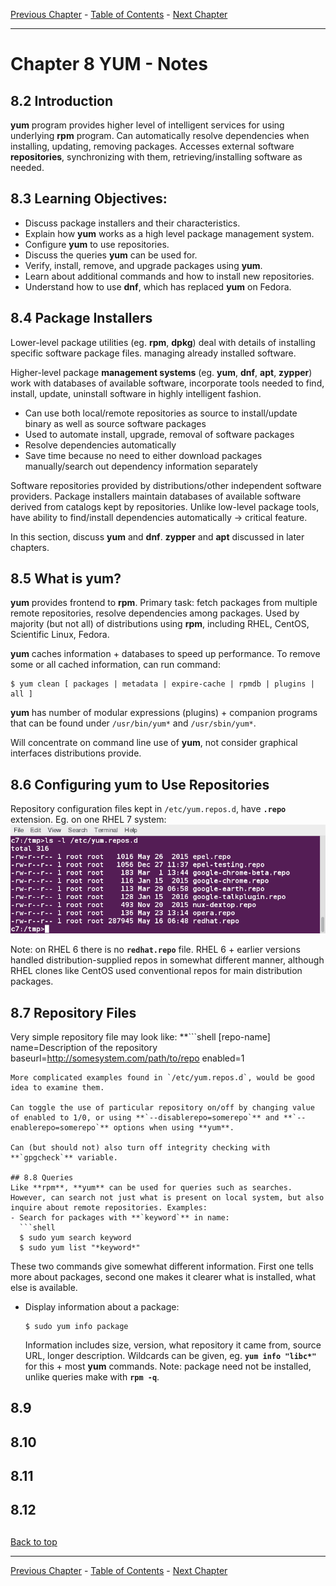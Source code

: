 [Previous Chapter](../Ch07-dpkg/notes_Ch07.md) - [Table of Contents](../README.md#table-of-contents) - [Next Chapter](../Ch09-zypper/notes_Ch09.md)

---

# Chapter 8 YUM - Notes

## 8.2 Introduction
**yum** program provides higher level of intelligent services for using underlying **rpm** program. Can automatically resolve dependencies when installing, updating, removing packages. Accesses external software **repositories**, synchronizing with them, retrieving/installing software as needed.

## 8.3 Learning Objectives:
- Discuss package installers and their characteristics.
- Explain how **yum** works as a high level package management system.
- Configure **yum** to use repositories.
- Discuss the queries **yum** can be used for.
- Verify, install, remove, and upgrade packages using **yum**.
- Learn about additional commands and how to install new repositories.
- Understand how to use **dnf**, which has replaced **yum** on Fedora.


## 8.4 Package Installers
Lower-level package utilities (eg. **rpm**, **dpkg**) deal with details of installing specific software package files. managing already installed software.

Higher-level package **management systems** (eg. **yum**, **dnf**, **apt**, **zypper**) work with databases of available software, incorporate tools needed to find, install, update, uninstall software in highly intelligent fashion.
- Can use both local/remote repositories as source to install/update binary as well as source software packages
- Used to automate install, upgrade, removal of software packages
- Resolve dependencies automatically
- Save time because no need to either download packages manually/search out dependency information separately

Software repositories provided by distributions/other independent software providers. Package installers maintain databases of available software derived from catalogs kept by repositories. Unlike low-level package tools, have ability to find/install dependencies automatically -> critical feature.

In this section, discuss **yum** and **dnf**. **zypper** and **apt** discussed in later chapters.


## 8.5 What is yum?
**yum** provides frontend to **rpm**. Primary task: fetch packages from multiple remote repositories, resolve dependencies among packages. Used by majority (but not all) of distributions using **rpm**, including RHEL, CentOS, Scientific Linux, Fedora.

**yum** caches information + databases to speed up performance. To remove some or all cached information, can run command:
```shell
$ yum clean [ packages | metadata | expire-cache | rpmdb | plugins | all ]
```
**yum** has number of modular expressions (plugins) + companion programs that can be found under `/usr/bin/yum*` and `/usr/sbin/yum*`.

Will concentrate on command line use of **yum**, not consider graphical interfaces distributions provide.


## 8.6 Configuring yum to Use Repositories
Repository configuration files kept in `/etc/yum.repos.d`, have **`.repo`** extension. Eg. on one RHEL 7 system:
![yumrepos](/images/yumrepos.png)

Note: on RHEL 6 there is no **`redhat.repo`** file. RHEL 6 + earlier versions handled distribution-supplied repos in somewhat different manner, although RHEL clones like CentOS used conventional repos for main distribution packages.


## 8.7 Repository Files
Very simple repository file may look like:
**```shell
[repo-name]
    name=Description of the repository
    baseurl=http://somesystem.com/path/to/repo
    enabled=1
```**
More complicated examples found in `/etc/yum.repos.d`, would be good idea to examine them.

Can toggle the use of particular repository on/off by changing value of enabled to 1/0, or using **`--disablerepo=somerepo`** and **`--enablerepo=somerepo`** options when using **yum**.

Can (but should not) also turn off integrity checking with **`gpgcheck`** variable.

## 8.8 Queries
Like **rpm**, **yum** can be used for queries such as searches. However, can search not just what is present on local system, but also inquire about remote repositories. Examples:
- Search for packages with **`keyword`** in name:
  ```shell
  $ sudo yum search keyword
  $ sudo yum list "*keyword*"
  ```
  These two commands give somewhat different information. First one tells more about packages, second one makes it clearer what is installed, what else is available.

- Display information about a package:
  ```shell
  $ sudo yum info package
  ```
  Information includes size, version, what repository it came from, source URL, longer description. Wildcards can be given, eg. **`yum info "libc*"`** for this + most **yum** commands. Note: package need not be installed, unlike queries make with **`rpm -q`**.


## 8.9
## 8.10
## 8.11
## 8.12

##

[Back to top](#)

---

[Previous Chapter](../Ch07-dpkg/notes_Ch07.md) - [Table of Contents](../README.md#table-of-contents) - [Next Chapter](../Ch09-zypper/notes_Ch09.md)
